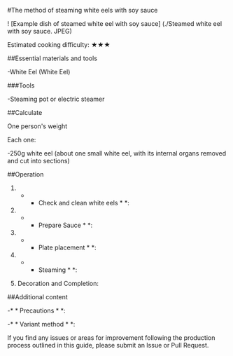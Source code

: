 #The method of steaming white eels with soy sauce

! [Example dish of steamed white eel with soy sauce] (./Steamed white eel with soy sauce. JPEG)

Estimated cooking difficulty: ★★★

##Essential materials and tools

-White Eel (White Eel)

###Tools

-Steaming pot or electric steamer

##Calculate

One person's weight

Each one:

-250g white eel (about one small white eel, with its internal organs removed and cut into sections)

##Operation

1. * * Check and clean white eels * *:

2. * * Prepare Sauce * *:

3. * * Plate placement * *:

4. * * Steaming * *:

5. Decoration and Completion:

##Additional content

-* * Precautions * *:

-* * Variant method * *:

If you find any issues or areas for improvement following the production process outlined in this guide, please submit an Issue or Pull Request.